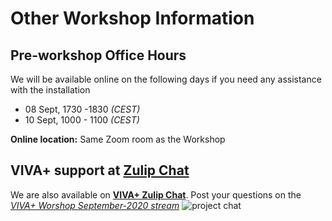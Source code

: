 # **Other Workshop Information**

## **Pre-workshop Office Hours**

We will be available online on the following days if you need any assistance with the installation

- 08 Sept, 1730 -1830 _(CEST)_
- 10 Sept, 1000 - 1100 _(CEST)_


**Online location:** Same Zoom room as the Workshop

## **VIVA+ support at [Zulip Chat](https://vivaplus.zulipchat.com)**
We are also available on **[VIVA+ Zulip Chat](https://vivaplus.zulipchat.com)**. Post your questions on the _[VIVA+ Worshop September-2020 stream](https://vivaplus.zulipchat.com/#narrow/stream/254586-VIVA.2B-Workshop.20-.20September.202020)_ ![project chat](https://img.shields.io/badge/zulip-join_chat-brightgreen.svg)
